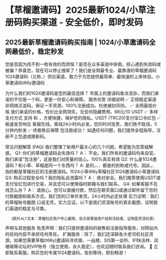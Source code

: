 # 【草榴邀请码】2025最新1024/小草注册码购买渠道 - 安全低价，即时发码

## 2025最新草榴邀请码购买指南 | 1024/小草邀请码全网最低价，稳定秒发
您是否因为找不到一枚有效的而烦恼？是否在众多渠道中徘徊，担心遇到失效码或被骗？恭喜您，现在可以停止搜索了！我们是全网最专业、最靠谱的草榴邀请码1024邀请码（又称、）供应渠道，致力于为您提供最简单、最快速的上岸体验。小草邀请码t66y邀请码

为什么我们的1024邀请码是您的最佳选择？
市面上的邀请码鱼龙混杂，而我们承诺的不仅是一个码，更是一份安心和保障。
服务优势	详细说明
✅ 正规稳定渠道	非网络泛滥码，保证一手资源，100%注册成功，杜绝被封风险。
✅ 全网最低价格	我们承诺的价格，性价比全网领先，无任何隐藏费用。68元/10 USDT
✅ 多样支付方式	支持 和 ，方便快捷，保护您的隐私。USDT (TRC20)支付宝口令红包
✅ 极速发货响应	客服在线，离线24小时内必发。您的时间宝贵，我们绝不耽误。5分钟内秒发
✅ 终极售后保障	包注册成功！ 如遇任何问题，我们提供全程指导，注册不上包退或换新码。

常见问题解答 (FAQ)
我们整理了新用户最关心的几个问题，希望能为您答疑解惑。
Q1: 你们的草榴邀请码会失效吗？
A： 不会。我们所有的邀请码均来自官。我们承诺“包注册”，这是我们对质量的信心。100%真实有效
Q2: 什么是1024邀请码？和小草、草榴是同一个东西吗？
A: 是的。、、都是的别称或代号。因此，、指的都是草榴社区的注册邀请码。1024小草t66y草榴社区1024邀请码小草邀请码
Q3: 购买过程安全吗？我的隐私会泄露吗？
A： 绝对安全。我们推荐使用USDT或支付宝红包进行交易，并且您可以使用临时邮箱与我们联系，
Q4: 如果客服不在线怎么办？
A： 请放心。您可以直接付款，然后在聊天窗口或通过邮件留下您的付款截图和联系方式。我们您的订单并发货。24小时内必定处理
实力证明：我们的草榴账号截图
口说无凭，实力见证。以下是我们资深账号的真实截图，证明我们渠道的稳定与可靠。



<p style="text-align: center; font-size: 12px;">(图片ALT文本：草榴社区用户中心截图，显示高等级用户组和活跃度，证明是资深玩家)</p>
声明与其他服务
免责声明：我们只提供邀请码的销售和注册指导服务，对网站内的任何内容不承担任何责任。
扩展服务：除了，我们还深耕各大老司机社区资源。如果您需要草榴(t66y)邀请码寻欢阁、一品楼、SIS第一会所、91快活林、凤楼阁等论坛的VIP账号（独立使用，永久稳定），也欢迎随时联系我们咨询。
📣 立即联系客服，购买您的专属1024邀请码，告别等待，即刻畅游！

